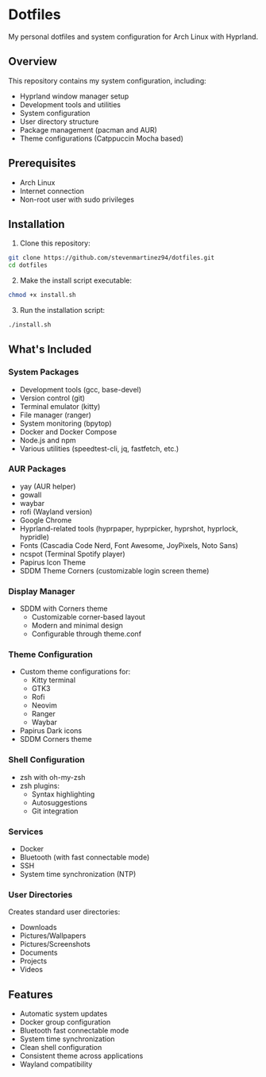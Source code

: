 # Dotfiles

My personal dotfiles and system configuration for Arch Linux with Hyprland.

## Overview

This repository contains my system configuration, including:
- Hyprland window manager setup
- Development tools and utilities
- System configuration
- User directory structure
- Package management (pacman and AUR)
- Theme configurations (Catppuccin Mocha based)

## Prerequisites

- Arch Linux
- Internet connection
- Non-root user with sudo privileges

## Installation

1. Clone this repository:
```bash
git clone https://github.com/stevenmartinez94/dotfiles.git
cd dotfiles
```

2. Make the install script executable:
```bash
chmod +x install.sh
```

3. Run the installation script:
```bash
./install.sh
```

## What's Included

### System Packages
- Development tools (gcc, base-devel)
- Version control (git)
- Terminal emulator (kitty)
- File manager (ranger)
- System monitoring (bpytop)
- Docker and Docker Compose
- Node.js and npm
- Various utilities (speedtest-cli, jq, fastfetch, etc.)

### AUR Packages
- yay (AUR helper)
- gowall
- waybar
- rofi (Wayland version)
- Google Chrome
- Hyprland-related tools (hyprpaper, hyprpicker, hyprshot, hyprlock, hypridle)
- Fonts (Cascadia Code Nerd, Font Awesome, JoyPixels, Noto Sans)
- ncspot (Terminal Spotify player)
- Papirus Icon Theme
- SDDM Theme Corners (customizable login screen theme)

### Display Manager
- SDDM with Corners theme
  - Customizable corner-based layout
  - Modern and minimal design
  - Configurable through theme.conf

### Theme Configuration
- Custom theme configurations for:
  - Kitty terminal
  - GTK3
  - Rofi
  - Neovim
  - Ranger
  - Waybar
- Papirus Dark icons
- SDDM Corners theme

### Shell Configuration
- zsh with oh-my-zsh
- zsh plugins:
  - Syntax highlighting
  - Autosuggestions
  - Git integration

### Services
- Docker
- Bluetooth (with fast connectable mode)
- SSH
- System time synchronization (NTP)

### User Directories
Creates standard user directories:
- Downloads
- Pictures/Wallpapers
- Pictures/Screenshots
- Documents
- Projects
- Videos

## Features

- Automatic system updates
- Docker group configuration
- Bluetooth fast connectable mode
- System time synchronization
- Clean shell configuration
- Consistent theme across applications
- Wayland compatibility